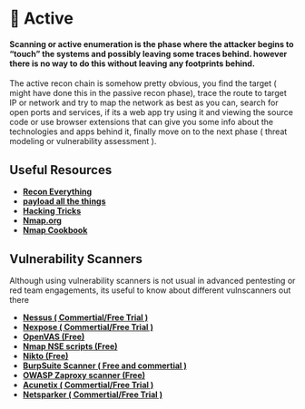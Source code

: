 # 🔴 Active

#### Scanning or active enumeration is the phase where the attacker begins to “touch” the systems and possibly leaving some traces behind. however there is no way to do this without leaving any footprints behind.

The active recon chain is somehow pretty obvious, you find the target ( might have done this in the passive recon phase), trace the route to target IP or network and try to map the network as best as you can, search for open ports and services, if its a web app try using it and viewing the source code or use browser extensions that can give you some info about the technologies and apps behind it, finally move on to the next phase ( threat modeling or vulnerability assessment ).

## Useful Resources

* [**Recon Everything**](https://infosecwriteups.com/recon-everything-48aafbb8987)&#x20;
* [**payload all the things**](https://github.com/swisskyrepo/PayloadsAllTheThings/blob/master/Methodology%20and%20Resources/Network%20Discovery.md)&#x20;
* [**Hacking Tricks**](https://book.hacktricks.xyz/)&#x20;
* [**Nmap.org**](https://nmap.org/)&#x20;
* [**Nmap Cookbook**](https://b-ok.asia/book/3640353/cace51)

## Vulnerability Scanners

Although using vulnerability scanners is not usual in advanced pentesting or red team engagements, its useful to know about different vulnscanners out there

* [**Nessus ( Commertial/Free Trial )**](https://www.tenable.com/products/nessus)
* [**Nexpose ( Commertial/Free Trial )**](https://www.rapid7.com/try/nexpose/)
* [**OpenVAS (Free)**](https://www.openvas.org/)
* [**Nmap NSE scripts (Free)**](https://nmap.org/book/man-nse.html)&#x20;
* [**Nikto (Free)**](https://github.com/sullo/nikto)&#x20;
* [**BurpSuite Scanner ( Free and commertial )**](https://portswigger.net/burp/documentation/desktop/getting-started/proxy-troubleshooting)&#x20;
* [**OWASP Zaproxy scanner (Free)**](https://www.zaproxy.org/)
* [**Acunetix ( Commertial/Free Trial )**](https://www.acunetix.com/)
* [**Netsparker ( Commertial/Free Trial )**](https://www.netsparker.com/)
